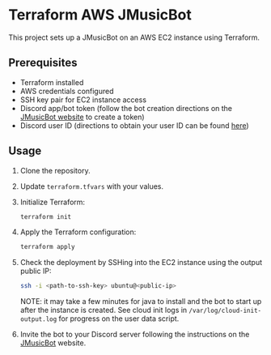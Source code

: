 # Terraform AWS JMusicBot

This project sets up a JMusicBot on an AWS EC2 instance using Terraform.

## Prerequisites

- Terraform installed
- AWS credentials configured
- SSH key pair for EC2 instance access
- Discord app/bot token (follow the bot creation directions on the [JMusicBot website](https://jmusicbot.com/) to create a token)
- Discord user ID (directions to obtain your user ID can be found [here](https://jmusicbot.com/finding-your-user-id/))

## Usage

1. Clone the repository.
2. Update `terraform.tfvars` with your values.
3. Initialize Terraform:

   ```sh
   terraform init
    ```
4. Apply the Terraform configuration:

   ```sh
   terraform apply
    ```
5. Check the deployment by SSHing into the EC2 instance using the output public IP:

   ```sh
   ssh -i <path-to-ssh-key> ubuntu@<public-ip>
   ```
   NOTE: it may take a few minutes for java to install and the bot to start up after the instance is created. See cloud init logs in `/var/log/cloud-init-output.log` for progress on the user data script.
6. Invite the bot to your Discord server following the instructions on the [JMusicBot](https://jmusicbot.com/) website.